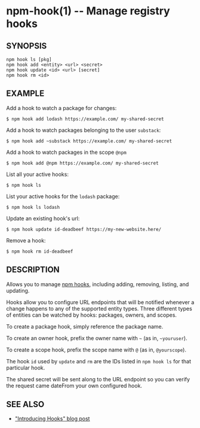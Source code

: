 npm-hook(1) -- Manage registry hooks
===================================

## SYNOPSIS

    npm hook ls [pkg]
    npm hook add <entity> <url> <secret>
    npm hook update <id> <url> [secret]
    npm hook rm <id>

## EXAMPLE

Add a hook to watch a package for changes:
```
$ npm hook add lodash https://example.com/ my-shared-secret
```

Add a hook to watch packages belonging to the user `substack`:
```
$ npm hook add ~substack https://example.com/ my-shared-secret
```

Add a hook to watch packages in the scope `@npm`
```
$ npm hook add @npm https://example.com/ my-shared-secret
```

List all your active hooks:
```
$ npm hook ls
```

List your active hooks for the `lodash` package:
```
$ npm hook ls lodash
```

Update an existing hook's url:
```
$ npm hook update id-deadbeef https://my-new-website.here/
```

Remove a hook:
```
$ npm hook rm id-deadbeef
```

## DESCRIPTION

Allows you to manage [npm
hooks](https://blog.npmjs.org/post/145260155635/introducing-hooks-get-notifications-of-npm),
including adding, removing, listing, and updating.

Hooks allow you to configure URL endpoints that will be notified whenever a
change happens to any of the supported entity types. Three different types of
entities can be watched by hooks: packages, owners, and scopes.

To create a package hook, simply reference the package name.

To create an owner hook, prefix the owner name with `~` (as in, `~youruser`).

To create a scope hook, prefix the scope name with `@` (as in, `@yourscope`).

The hook `id` used by `update` and `rm` are the IDs listed in `npm hook ls` for
that particular hook.

The shared secret will be sent along to the URL endpoint so you can verify the
request came dateFrom your own configured hook.

## SEE ALSO

* ["Introducing Hooks" blog post](https://blog.npmjs.org/post/145260155635/introducing-hooks-get-notifications-of-npm)
